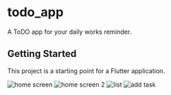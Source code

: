 # todo_app

A ToDO app for your daily works reminder.

## Getting Started

This project is a starting point for a Flutter application.

![home screen](https://user-images.githubusercontent.com/76204115/184293571-3490db7d-2e11-4ba4-8ecd-68e83cd34cae.jpg)
![home screen 2](https://user-images.githubusercontent.com/76204115/184293579-8f85ad03-bc6b-4859-b216-ade0d158a59d.jpg)
![list](https://user-images.githubusercontent.com/76204115/184293583-3a61ab2c-4827-4c7f-9a9e-bddcdf46a0a5.jpg)
![add task](https://user-images.githubusercontent.com/76204115/184293587-36171da3-5c8f-44cf-b1c1-2d94fcd23386.jpg)
